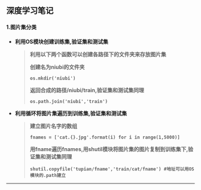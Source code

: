 ## 深度学习笔记

#### 1.图片集分类

* **利用OS模块创建训练集,验证集和测试集**

  > **利用以下两个函数可以创建各路径下的文件夹来存放图片集**
  >
  > **创建名为niubi的文件夹**
  >
  > **`os.mkdir('niubi')`**
  >
  > **返回合成的路径/niubi/train,验证集和测试集同理**
  >
  > **`os.path.join('niubi','train')`**

* **利用循环将图片集遍历到训练集,验证集和测试集**

  > **建立图片名字的数组**
  >
  > **`fnames = ['cat.{}.jpg'.format(i) for i in range(1,5000)]`**
  >
  > **用fname遍历fnames,用shutil模块将图片集的图片复制到训练集下,验证集和测试集同理**
  >
  > **`shutil.copyfile('tupian/fname','train/cat/fname') #地址可以用OS模块的.path建立`**

***

